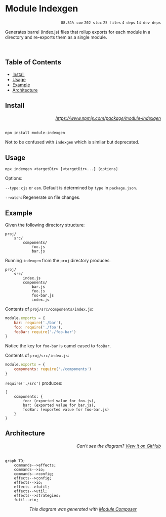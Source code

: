 # Module Indexgen

<p align="right"><code>88.51% cov</code>&nbsp;<code>202 sloc</code>&nbsp;<code>25 files</code>&nbsp;<code>4 deps</code>&nbsp;<code>14 dev deps</code></p>

Generates barrel (index.js) files that rollup exports for each module in a directory and re-exports them as a single module.

<br />

<!-- START doctoc generated TOC please keep comment here to allow auto update -->
<!-- DON'T EDIT THIS SECTION, INSTEAD RE-RUN doctoc TO UPDATE -->
## Table of Contents

- [Install](#install)
- [Usage](#usage)
- [Example](#example)
- [Architecture](#architecture)

<!-- END doctoc generated TOC please keep comment here to allow auto update -->

## Install

###### <p align="right"><a href="https://www.npmjs.com/package/module-indexgen">https://www.npmjs.com/package/module-indexgen</a></p>
```
npm install module-indexgen
```

Not to be confused with `indexgen` which is similar but deprecated.

## Usage

```
npx indexgen <targetDir> [<targetDir>...] [options]
```

Options:

`--type`: `cjs` or `esm`. Default is determined by `type` in `package.json`.

`--watch`: Regenerate on file changes.

## Example

Given the following directory structure:

```
proj/
    src/
        components/
            foo.js
            bar.js
```

Running `indexgen` from the `proj` directory produces:

```
proj/
    src/
        index.js
        components/
            bar.js
            foo.js
            foo-bar.js
            index.js
```

Contents of `proj/src/components/index.js`:

```js
module.exports = {
    bar: require('./bar'),
    foo: require('./foo'),    
    fooBar: require('./foo-bar')
}
```

Notice the key for `foo-bar` is camel cased to `fooBar`.

Contents of `proj/src/index.js`:

```js
module.exports = {
    components: require('./components')
}
```

`require('./src')` produces:

```
{
    components: {
        foo: (exported value for foo.js),
        bar: (exported value for bar.js),
        fooBar: (exported value for foo-bar.js)
    }
}
```

## Architecture

###### <p align="right"><em>Can't see the diagram?</em> <a id="link-1" href="https://github.com/mattriley/node-module-indexgen#user-content-link-1">View it on GitHub</a></p>
```mermaid
graph TD;
    commands-->effects;
    commands-->io;
    commands-->config;
    effects-->config;
    effects-->io;
    effects-->futil;
    effects-->util;
    effects-->strategies;
    futil-->io;
```
<p align="center">
  <em>This diagram was generated with <a href="https://github.com/mattriley/node-module-composer">Module Composer</a></em>
</p>
<br>
